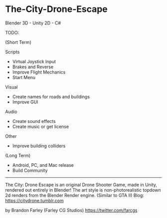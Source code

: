 # The-City-Drone-Escape

Blender 3D - Unity 2D - C#

TODO:

(Short Term) 

Scripts
- Virtual Joystick Input
- Brakes and Reverse
- Improve Flight Mechanics
- Start Menu

Visual
- Create names for roads and buildings
- Improve GUI

Audio
- Create sound effects
- Create music or get license

Other
- Improve building colliders  


(Long Term)

- Android, PC, and Mac release
- Build Community

----------------------

The City: Drone Escape is an original Drone Shooter Game, made in Unity, rendered out entirely in Blender! 
The art style is non-photorealistic topdown 2d renders from the Blender Render engine. (Similar to GTA II)
Blog: https://citydrone.tumblr.com

by Brandon Farley (Farley CG Studios)
https://twitter.com/farcgs
